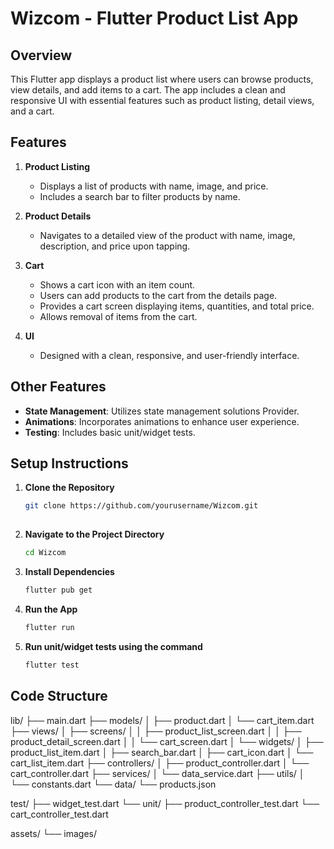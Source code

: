 # Wizcom - Flutter Product List App

## Overview
This Flutter app displays a product list where users can browse products, view details, and add items to a cart. The app includes a clean and responsive UI with essential features such as product listing, detail views, and a cart.

## Features
1. **Product Listing**
   - Displays a list of products with name, image, and price.
   - Includes a search bar to filter products by name.

2. **Product Details**
   - Navigates to a detailed view of the product with name, image, description, and price upon tapping.

3. **Cart**
   - Shows a cart icon with an item count.
   - Users can add products to the cart from the details page.
   - Provides a cart screen displaying items, quantities, and total price.
   - Allows removal of items from the cart.

4. **UI**
   - Designed with a clean, responsive, and user-friendly interface.

## Other Features 
- **State Management**: Utilizes state management solutions Provider.
- **Animations**: Incorporates animations to enhance user experience.
- **Testing**: Includes basic unit/widget tests.

## Setup Instructions
1. **Clone the Repository**
   ```bash
   git clone https://github.com/yourusername/Wizcom.git
 
2. **Navigate to the Project Directory**
   ```bash
   cd Wizcom

3. **Install Dependencies**
   ```bash
   flutter pub get

4. **Run the App**
   ```bash
   flutter run

5. **Run unit/widget tests using the command**
   ```bash
   flutter test

## Code Structure


lib/
├── main.dart
├── models/
│   ├── product.dart
│   └── cart_item.dart
├── views/
│   ├── screens/
│   │   ├── product_list_screen.dart
│   │   ├── product_detail_screen.dart
│   │   └── cart_screen.dart
│   └── widgets/
│       ├── product_list_item.dart
│       ├── search_bar.dart
│       ├── cart_icon.dart
│       └── cart_list_item.dart
├── controllers/
│   ├── product_controller.dart
│   └── cart_controller.dart
├── services/
│   └── data_service.dart
├── utils/
│   └── constants.dart
└── data/
    └── products.json

test/
├── widget_test.dart
└── unit/
    ├── product_controller_test.dart
    └── cart_controller_test.dart

assets/
└── images/

   
